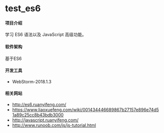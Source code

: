 # test_es6

#### 项目介绍
学习 ES6 语法以及 JavaScript 高级功能。

#### 软件架构
基于ES6

#### 开发工具
- WebStorm-2018.1.3

#### 相关网站
- http://es6.ruanyifeng.com/
- https://www.liaoxuefeng.com/wiki/001434446689867b27157e896e74d51a89c25cc8b43bdb3000
- http://javascript.ruanyifeng.com/
- http://www.runoob.com/js/js-tutorial.html